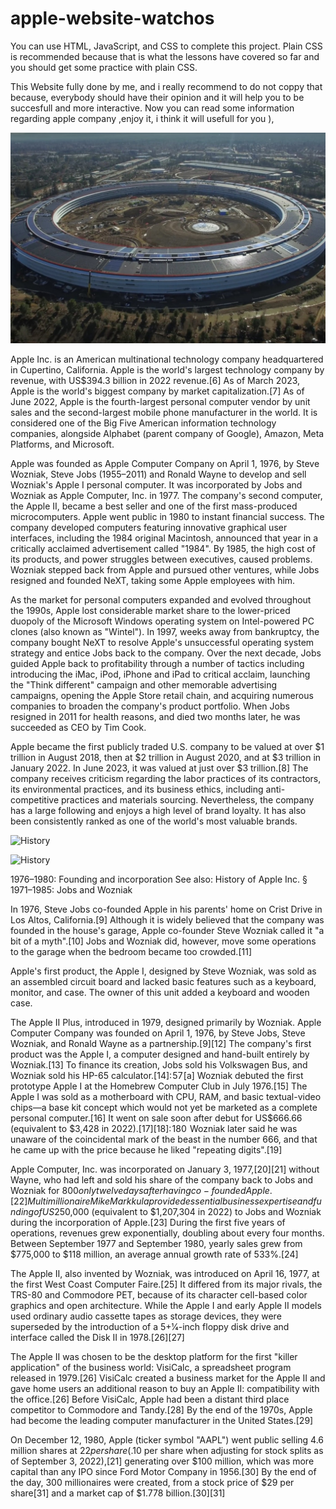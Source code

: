 # apple-website-watchos
You can use HTML, JavaScript, and CSS to complete this project. Plain CSS is recommended because that is what the lessons have covered so far and you should get some practice with plain CSS.

This Website fully done by me, and i really recommend to do not coppy that because, everybody should have their opinion and it will help you to be succesfull and more interactive.
 Now you can read some information regarding apple company ,enjoy it, i think it will usefull for you ),


![Apple Ink](https://github.com/AndyMagwayer/apple-website-watchos/blob/main/apple-img-1.jpg)

Apple Inc. is an American multinational technology company headquartered in Cupertino, California. Apple is the world's largest technology company by revenue, with US$394.3 billion in 2022 revenue.[6] As of March 2023, Apple is the world's biggest company by market capitalization.[7] As of June 2022, Apple is the fourth-largest personal computer vendor by unit sales and the second-largest mobile phone manufacturer in the world. It is considered one of the Big Five American information technology companies, alongside Alphabet (parent company of Google), Amazon, Meta Platforms, and Microsoft.

Apple was founded as Apple Computer Company on April 1, 1976, by Steve Wozniak, Steve Jobs (1955–2011) and Ronald Wayne to develop and sell Wozniak's Apple I personal computer. It was incorporated by Jobs and Wozniak as Apple Computer, Inc. in 1977. The company's second computer, the Apple II, became a best seller and one of the first mass-produced microcomputers. Apple went public in 1980 to instant financial success. The company developed computers featuring innovative graphical user interfaces, including the 1984 original Macintosh, announced that year in a critically acclaimed advertisement called "1984". By 1985, the high cost of its products, and power struggles between executives, caused problems. Wozniak stepped back from Apple and pursued other ventures, while Jobs resigned and founded NeXT, taking some Apple employees with him.

As the market for personal computers expanded and evolved throughout the 1990s, Apple lost considerable market share to the lower-priced duopoly of the Microsoft Windows operating system on Intel-powered PC clones (also known as "Wintel"). In 1997, weeks away from bankruptcy, the company bought NeXT to resolve Apple's unsuccessful operating system strategy and entice Jobs back to the company. Over the next decade, Jobs guided Apple back to profitability through a number of tactics including introducing the iMac, iPod, iPhone and iPad to critical acclaim, launching the "Think different" campaign and other memorable advertising campaigns, opening the Apple Store retail chain, and acquiring numerous companies to broaden the company's product portfolio. When Jobs resigned in 2011 for health reasons, and died two months later, he was succeeded as CEO by Tim Cook.

Apple became the first publicly traded U.S. company to be valued at over $1 trillion in August 2018, then at $2 trillion in August 2020, and at $3 trillion in January 2022. In June 2023, it was valued at just over $3 trillion.[8] The company receives criticism regarding the labor practices of its contractors, its environmental practices, and its business ethics, including anti-competitive practices and materials sourcing. Nevertheless, the company has a large following and enjoys a high level of brand loyalty. It has also been consistently ranked as one of the world's most valuable brands.


![History](https://github.com/{username}/{repository}/raw/{branch}/{path}/image.png)

![History](https://github.com/{username}/{repository}/raw/{branch}/{path}/image.png)



1976–1980: Founding and incorporation
See also: History of Apple Inc. § 1971–1985: Jobs and Wozniak

In 1976, Steve Jobs co-founded Apple in his parents' home on Crist Drive in Los Altos, California.[9] Although it is widely believed that the company was founded in the house's garage, Apple co-founder Steve Wozniak called it "a bit of a myth".[10] Jobs and Wozniak did, however, move some operations to the garage when the bedroom became too crowded.[11]

Apple's first product, the Apple I, designed by Steve Wozniak, was sold as an assembled circuit board and lacked basic features such as a keyboard, monitor, and case. The owner of this unit added a keyboard and wooden case.

The Apple II Plus, introduced in 1979, designed primarily by Wozniak.
Apple Computer Company was founded on April 1, 1976, by Steve Jobs, Steve Wozniak, and Ronald Wayne as a partnership.[9][12] The company's first product was the Apple I, a computer designed and hand-built entirely by Wozniak.[13] To finance its creation, Jobs sold his Volkswagen Bus, and Wozniak sold his HP-65 calculator.[14]: 57 [a] Wozniak debuted the first prototype Apple I at the Homebrew Computer Club in July 1976.[15] The Apple I was sold as a motherboard with CPU, RAM, and basic textual-video chips—a base kit concept which would not yet be marketed as a complete personal computer.[16] It went on sale soon after debut for US$666.66 (equivalent to $3,428 in 2022).[17][18]: 180  Wozniak later said he was unaware of the coincidental mark of the beast in the number 666, and that he came up with the price because he liked "repeating digits".[19]

Apple Computer, Inc. was incorporated on January 3, 1977,[20][21] without Wayne, who had left and sold his share of the company back to Jobs and Wozniak for $800 only twelve days after having co-founded Apple.[22] Multimillionaire Mike Markkula provided essential business expertise and funding of US$250,000 (equivalent to $1,207,304 in 2022) to Jobs and Wozniak during the incorporation of Apple.[23] During the first five years of operations, revenues grew exponentially, doubling about every four months. Between September 1977 and September 1980, yearly sales grew from $775,000 to $118 million, an average annual growth rate of 533%.[24]

The Apple II, also invented by Wozniak, was introduced on April 16, 1977, at the first West Coast Computer Faire.[25] It differed from its major rivals, the TRS-80 and Commodore PET, because of its character cell-based color graphics and open architecture. While the Apple I and early Apple II models used ordinary audio cassette tapes as storage devices, they were superseded by the introduction of a 5+1⁄4-inch floppy disk drive and interface called the Disk II in 1978.[26][27]

The Apple II was chosen to be the desktop platform for the first "killer application" of the business world: VisiCalc, a spreadsheet program released in 1979.[26] VisiCalc created a business market for the Apple II and gave home users an additional reason to buy an Apple II: compatibility with the office.[26] Before VisiCalc, Apple had been a distant third place competitor to Commodore and Tandy.[28] By the end of the 1970s, Apple had become the leading computer manufacturer in the United States.[29]

On December 12, 1980, Apple (ticker symbol "AAPL") went public selling 4.6 million shares at $22 per share ($.10 per share when adjusting for stock splits as of September 3, 2022),[21] generating over $100 million, which was more capital than any IPO since Ford Motor Company in 1956.[30] By the end of the day, 300 millionaires were created, from a stock price of $29 per share[31] and a market cap of $1.778 billion.[30][31]




 
